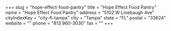+++
slug = "hope-effect-food-pantry"
title = "Hope Effect Food Pantry"
name = "Hope Effect Food Pantry"
address = "5102 W Linebaugh Ave"
cityIndexKey = "city-fl-tampa"
city = "Tampa"
state = "FL"
postal = "33624"
website = ""
phone = "813 960-3030"
fax = ""
+++
